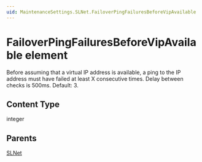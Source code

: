 ```yaml
---
uid: MaintenanceSettings.SLNet.FailoverPingFailuresBeforeVipAvailable
---
```


# FailoverPingFailuresBeforeVipAvailable element

Before assuming that a virtual IP address is available, a ping to the IP address must have failed at least X consecutive times. Delay between checks is 500ms. Default: 3.

## Content Type

integer

## Parents

[SLNet](xref:MaintenanceSettings.SLNet)
